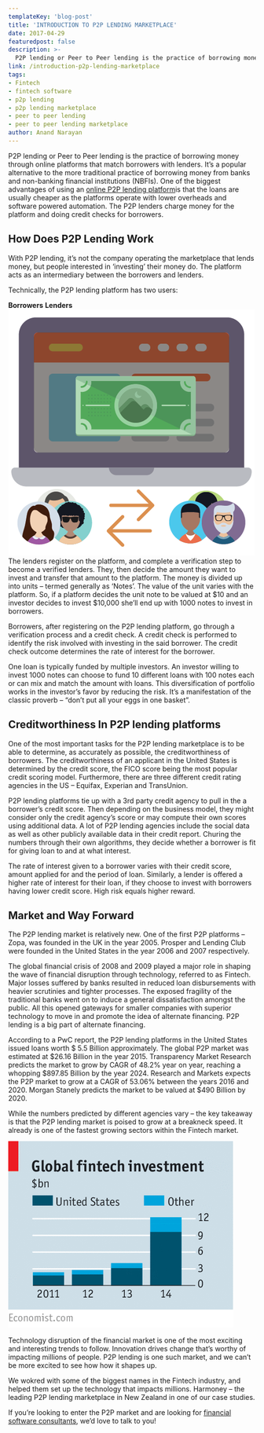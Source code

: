 ```yaml
---
templateKey: 'blog-post'
title: 'INTRODUCTION TO P2P LENDING MARKETPLACE'
date: 2017-04-29
featuredpost: false
description: >-
  P2P lending or Peer to Peer lending is the practice of borrowing money through online platforms that match borrowers with lenders. It’s a popular alternative to the more traditional practice of borrowing money from banks and non-banking financial institutions (NBFIs).
link: /introduction-p2p-lending-marketplace
tags:
- Fintech
- fintech software
- p2p lending
- p2p lending marketplace
- peer to peer lending
- peer to peer lending marketplace
author: Anand Narayan
---
```

P2P lending or Peer to Peer lending is the practice of borrowing money through online platforms that match borrowers with lenders. It’s a popular alternative to the more traditional practice of borrowing money from banks and non-banking financial institutions (NBFIs). One of the biggest advantages of using an [online P2P lending platform](/financial-software-development-company/)is that the loans are usually cheaper as the platforms operate with lower overheads and software powered automation. The P2P lenders charge money for the platform and doing credit checks for borrowers.

## How Does P2P Lending Work
With P2P lending, it’s not the company operating the marketplace that lends money, but people interested in ‘investing’ their money do. The platform acts as an intermediary between the borrowers and lenders.

Technically, the P2P lending platform has two users:

__Borrowers__
__Lenders__
![P2P-lending](./images/P2P-lending.png)
The lenders register on the platform, and complete a verification step to become a verified lenders. They, then decide the amount they want to invest and transfer that amount to the platform. The money is divided up into units – termed generally as ‘Notes’. The value of the unit varies with the platform. So, if a platform decides the unit note to be valued at $10 and an investor decides to invest $10,000 she’ll end up with 1000 notes to invest in borrowers.

Borrowers, after registering on the P2P lending platform, go through a verification process and a credit check. A credit check is performed to identify the risk involved with investing in the said borrower. The credit check outcome determines the rate of interest for the borrower.

One loan is typically funded by multiple investors. An investor willing to invest 1000 notes can choose to fund 10 different loans with 100 notes each or can mix and match the amount with loans. This diversification of portfolio works in the investor’s favor by reducing the risk. It’s a manifestation of the classic proverb – “don’t put all your eggs in one basket”.

## Creditworthiness In P2P lending platforms
One of the most important tasks for the P2P lending marketplace is to be able to determine, as accurately as possible, the creditworthiness of borrowers. The creditworthiness of an applicant in the United States is determined by the credit score, the FICO score being the most popular credit scoring model. Furthermore, there are three different credit rating agencies in the US – Equifax, Experian and TransUnion.

P2P lending platforms tie up with a 3rd party credit agency to pull in the a borrower’s credit score. Then depending on the business model, they might consider only the credit agency’s score or may compute their own scores using additional data. A lot of P2P lending agencies include the social data as well as other publicly available data in their credit report. Churing the numbers through their own algorithms, they decide whether a borrower is fit for giving loan to and at what interest.

The rate of interest given to a borrower varies with their credit score, amount applied for and the period of loan. Similarly, a lender is offered a higher rate of interest for their loan, if they choose to invest with borrowers having lower credit score. High risk equals higher reward.

## Market and Way Forward
The P2P lending market is relatively new. One of the first P2P platforms – Zopa, was founded in the UK in the year 2005. Prosper and Lending Club were founded in the United States in the year 2006 and 2007 respectively.

The global financial crisis of 2008 and 2009 played a major role in shaping the wave of financial disruption through technology, referred to as Fintech. Major losses suffered by banks resulted in reduced loan disbursements with heavier scrutinies and tighter processes. The exposed fragility of the traditional banks went on to induce a general dissatisfaction amongst the public. All this opened gateways for smaller companies with superior technology to move in and promote the idea of alternate financing. P2P lending is a big part of alternate financing.

According to a PwC report, the P2P lending platforms in the United States issued loans worth $ 5.5 Billion approximately. The global P2P market was estimated at $26.16 Billion in the year 2015. Transparency Market Research predicts the market to grow by CAGR of 48.2% year on year, reaching a whopping $897.85 Billion by the year 2024. Research and Markets expects the P2P market to grow at a CAGR of 53.06% between the years 2016 and 2020. Morgan Stanely predicts the market to be valued at $490 Billion by 2020.

While the numbers predicted by different agencies vary – the key takeaway is that the P2P lending market is poised to grow at a breakneck speed. It already is one of the fastest growing sectors within the Fintech market.

![image](./images/20150509_LDC934.png)

Technology disruption of the financial market is one of the most exciting and interesting trends to follow. Innovation drives change that’s worthy of impacting millions of people. P2P lending is one such market, and we can’t be more excited to see how how it shapes up.

We wokred with some of the biggest names in the Fintech industry, and helped them set up the technology that impacts millions. Harmoney – the leading P2P lending marketplace in New Zealand in one of our case studies.

 

If you’re looking to enter the P2P market and are looking for [financial software consultants](/financial-software-development-company/), we’d love to talk to you!

